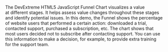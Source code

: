 The DevExtreme HTML5 JavaScript Funnel Chart visualizes a&nbsp;value at&nbsp;different stages. It&nbsp;helps assess value changes throughout these stages and identify potential issues. In&nbsp;this demo, the Funnel shows the percentage of&nbsp;website users that performed a&nbsp;certain action: downloaded a&nbsp;trial, contacted support, purchased a&nbsp;subscription, etc. The chart shows that most users decided not to&nbsp;subscribe after contacting support. You can use this information to&nbsp;make a&nbsp;decision, for example, to&nbsp;provide extra training for the support team.